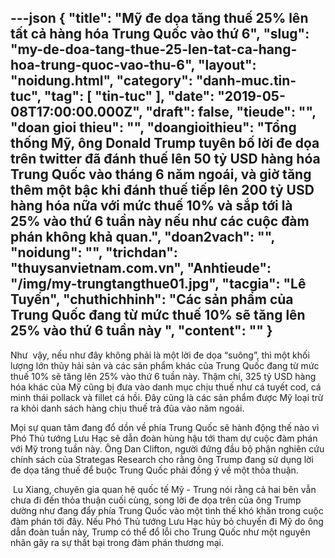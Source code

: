 ---json
{
    "title": "Mỹ đe dọa tăng thuế 25% lên tất cả hàng hóa Trung Quốc vào thứ 6",
    "slug": "my-de-doa-tang-thue-25-len-tat-ca-hang-hoa-trung-quoc-vao-thu-6",
    "layout": "noidung.html",
    "category": "danh-muc.tin-tuc",
    "tag": [
        "tin-tuc"
    ],
    "date": "2019-05-08T17:00:00.000Z",
    "draft": false,
    "tieude": "",
    "doan gioi thieu": "",
    "doangioithieu": "Tổng thống Mỹ, ông Donald Trump tuyên bố lời đe dọa trên twitter đã đánh thuế lên 50 tỷ USD hàng hóa Trung Quốc vào tháng 6 năm ngoái, và giờ tăng thêm một bậc khi đánh thuế tiếp lên 200 tỷ USD hàng hóa nữa với mức thuế 10% và sắp tới là 25% vào thứ 6 tuần này nếu như các cuộc đàm phán không khả quan.",
    "doan2vach": "",
    "noidung": "",
    "trichdan": "thuysanvietnam.com.vn",
    "Anhtieude": "/img/my-trungtangthue01.jpg",
    "tacgia": "Lê Tuyến",
    "chuthichhinh": "Các sản phẩm của Trung Quốc đang từ mức thuế 10% sẽ tăng lên 25% vào thứ 6 tuần này ",
    "__content__": ""
}
---
<p>Như&nbsp; vậy, nếu như đ&acirc;y kh&ocirc;ng phải l&agrave; một lời đe dọa &ldquo;su&ocirc;ng&rdquo;, th&igrave; một khối lượng lớn thủy hải sản v&agrave; c&aacute;c sản phẩm kh&aacute;c của Trung Quốc đang từ mức thuế 10% sẽ tăng l&ecirc;n 25% v&agrave;o thứ 6 tuần n&agrave;y. Thậm ch&iacute;, 325 tỷ USD h&agrave;ng h&oacute;a kh&aacute;c của Mỹ cũng bị đưa v&agrave;o danh mục chịu thuế như c&aacute; tuyết cod, c&aacute; minh th&aacute;i pollack v&agrave; fillet c&aacute; hồi. Đ&acirc;y cũng l&agrave; c&aacute;c sản phẩm được Mỹ loại trừ ra khỏi danh s&aacute;ch h&agrave;ng chịu thuế trả đũa v&agrave;o năm ngo&aacute;i.</p>

<p>Mọi sự quan t&acirc;m đang đổ dồn về ph&iacute;a Trung Quốc sẽ h&agrave;nh động thế n&agrave;o v&igrave; Ph&oacute; Thủ tướng Lưu Hạc sẽ dẫn đo&agrave;n h&ugrave;ng hậu tới tham dự cuộc đ&agrave;m ph&aacute;n với Mỹ trong tuần n&agrave;y. &Ocirc;ng Dan Clifton, người đứng đầu bộ phận nghi&ecirc;n cứu ch&iacute;nh s&aacute;ch của Strategas Research cho rằng &ocirc;ng Trump đang sử dụng lời đe dọa tăng thuế để buộc Trung Quốc phải đồng &yacute; về một thỏa thuận.</p>

<p>&nbsp;Lu Xiang, chuy&ecirc;n gia quan hệ quốc tế Mỹ - Trung n&oacute;i rằng cả hai b&ecirc;n vẫn chưa đi đến thỏa thuận cuối c&ugrave;ng, song lời đe dọa tr&ecirc;n của &ocirc;ng Trump dường như đang đẩy ph&iacute;a Trung Quốc v&agrave;o một t&igrave;nh thế kh&oacute; khăn trong cuộc đ&agrave;m ph&aacute;n tới đ&acirc;y. Nếu Ph&oacute; Thủ tướng Lưu Hạc hủy bỏ chuyến đi Mỹ do &ocirc;ng dẫn đo&agrave;n tuần n&agrave;y, Trump c&oacute; thể đổ lỗi cho Trung Quốc như một nguy&ecirc;n nh&acirc;n g&acirc;y ra sự thất bại trong đ&agrave;m ph&aacute;n thương mại.</p>